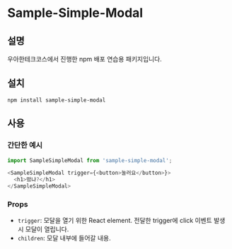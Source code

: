 # Sample-Simple-Modal

## 설명

우아한테크코스에서 진행한 npm 배포 연습용 패키지입니다.

## 설치

```
npm install sample-simple-modal
```

## 사용

### 간단한 예시

```javascript
import SampleSimpleModal from 'sample-simple-modal';
```

```javascript
<SampleSimpleModal trigger={<button>눌러요</button>}>
  <h1>떴냐?</h1>
</SampleSimpleModal>
```

### Props

- `trigger`: 모달을 열기 위한 React element. 전달한 trigger에 click 이벤트 발생 시 모달이 열립니다.
- `children`: 모달 내부에 들어갈 내용.
